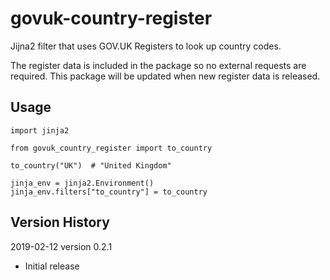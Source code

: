 # govuk-country-register

Jijna2 filter that uses GOV.UK Registers to look up country codes.

The register data is included in the package so no external requests are required.
This package will be updated when new register data is released.

## Usage

```
import jinja2

from govuk_country_register import to_country

to_country("UK")  # "United Kingdom"

jinja_env = jinja2.Environment()
jinja_env.filters["to_country"] = to_country
```

## Version History

2019-02-12 version 0.2.1

- Initial release
